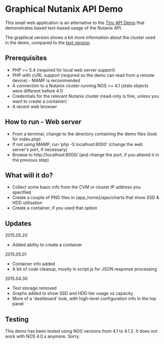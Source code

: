 # Graphical Nutanix API Demo

This small web application is an alternative to the [Tiny API Demo](https://github.com/digitalformula/public-scripts/tree/master/nutanix/api-demo) that demonstrates based text-based usage of the Nutanix API.

The graphical version shows a bit more information about the cluster used in the demo, compared to the [text version](https://github.com/digitalformula/public-scripts/tree/master/nutanix/api-demo).

## Prerequisites

- PHP >= 5.4 (required for local web server support)
- PHP with cURL support (required so the demo can read from a remote device) - MAMP is recommended
- A connection to a Nutanix cluster running NOS >= 4.1 (stats objects were different before 4.1)
- Credentials for the relevant Nutanix cluster (read-only is fine, unless you want to create a container)
- A recent web browser

## How to run - Web server

- From a terminal, change to the directory containing the demo files (look for index.php)
- If not using MAMP, run 'php -S localhost:8000' (change the web server's port, if necessary)
- Browse to http://localhost:8000/ (and change the port, if you altered it in the previous step)

## What will it do?

- Collect some basic info from the CVM or cluster IP address you specified
- Create a couple of PNG files in {app_home}/ajax/charts that show SSD & HDD utilisation
- Create a container, if you used that option

## Updates

2015.05.20

- Added ability to create a container

2015.05.01

- Container info added
- A bit of code cleanup, mostly in script.js for JSON response processing

2015.04.30

- Text storage removed
- Graphs added to show SSD and HDD tier usage vs capacity
- More of a 'dashboard' look, with high-level configuration info in the top panel

## Testing

This demo has been tested using NOS versions from 4.1 to 4.1.2.  It does *not* work with NOS 4.0.x anymore.  Sorry.